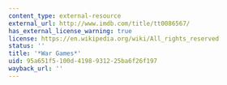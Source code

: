 ```yaml
---
content_type: external-resource
external_url: http://www.imdb.com/title/tt0086567/
has_external_license_warning: true
license: https://en.wikipedia.org/wiki/All_rights_reserved
status: ''
title: '*War Games*'
uid: 95a651f5-100d-4198-9312-25ba6f26f197
wayback_url: ''
---
```


